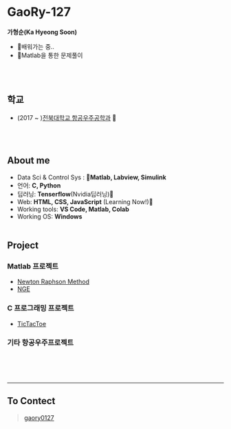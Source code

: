 # GaoRy-127

__가형순(Ka Hyeong Soon)__
  * 🌱배워가는 중.. 
  * 👀Matlab을 통한 문제풀이

<br/><br/>
## 학교
  * (2017 ~ )[전북대학교 항공우주공학과](https://aerospace.jbnu.ac.kr/aerospace/index.do) :rocket:

<br/><br/>
## About me
  * Data Sci & Control Sys : __:star2:Matlab, Labview, Simulink__
  * 언어: __C, Python__ 
  * 딥러닝: __Tenserflow__(Nvidia딥러닝)🌱  
  * Web: __HTML, CSS, JavaScript__ (Learning Now!)🌱
  * Working tools: __VS Code, Matlab, Colab__
  * Working OS: __Windows__
<br/><br/> 
      
## Project
  
  ### Matlab 프로젝트
  * [Newton Raphson Method](https://github.com/GaoRy-127/NewtonRaph)     
  * [NGE](https://github.com/GaoRy-127/NGE)<br/>
  
  ### C 프로그래밍 프로젝트
  * [TicTacToe](https://github.com/GaoRy-127/TicTacToe)<br/>  
  
  ### 기타 항공우주프로젝트
  
<br/><br/><br/> 
    
   
------

## To Contect
  > [gaory0127](mailto:gaory0127@gmail.com)




<!---
GaoRy-127/GaoRy-127 is a ✨ special ✨ repository because its `README.md` (this file) appears on your GitHub profile.
You can click the Preview link to take a look at your changes.
--->
